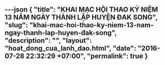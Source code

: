 ---json
{
    "title": "KHAI MẠC HỘI THAO KỶ NIỆM 13 NĂM NGÀY THÀNH LẬP HUYỆN ĐAK SONG",
    "slug": "khai-mac-hoi-thao-ky-niem-13-nam-ngay-thanh-lap-huyen-đak-song",
    "description": "",
    "layout": "hoat_dong_cua_lanh_dao.html",
    "date": "2016-07-28 22:32:29 +07:00",
    "permalink": true
}
---